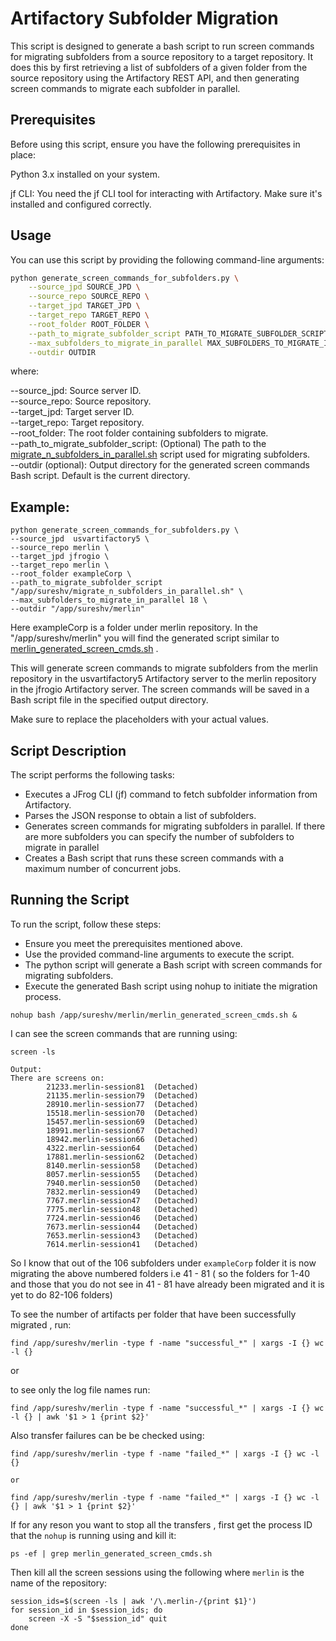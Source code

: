 # Artifactory Subfolder Migration

This script is designed to generate a bash script to run screen commands for migrating subfolders  from a source repository to a target repository. It does this by first retrieving a list of subfolders of a given folder from the source repository using the Artifactory REST API, and then generating screen commands to migrate each subfolder in parallel.

## Prerequisites
Before using this script, ensure you have the following prerequisites in place:

Python 3.x installed on your system.

jf CLI: You need the jf CLI tool for interacting with Artifactory. Make sure it's installed and configured correctly.

## Usage

You can use this script by providing the following command-line arguments:

```bash
python generate_screen_commands_for_subfolders.py \
    --source_jpd SOURCE_JPD \
    --source_repo SOURCE_REPO \
    --target_jpd TARGET_JPD \
    --target_repo TARGET_REPO \
    --root_folder ROOT_FOLDER \
    --path_to_migrate_subfolder_script PATH_TO_MIGRATE_SUBFOLDER_SCRIPT \
    --max_subfolders_to_migrate_in_parallel MAX_SUBFOLDERS_TO_MIGRATE_IN_PARALLEL \
    --outdir OUTDIR

```
where:

--source_jpd: Source server ID.  
--source_repo: Source repository.  
--target_jpd: Target server ID.  
--target_repo: Target repository.  
--root_folder:  The root folder containing subfolders to migrate.  
--path_to_migrate_subfolder_script: (Optional) The path to the [migrate_n_subfolders_in_parallel.sh](../transfer-artifacts-in-sub_folders_in_parallel/migrate_n_subfolders_in_parallel.sh) script used for migrating subfolders.  
--outdir (optional): Output directory for the generated screen commands Bash script. Default is the current directory.

## Example:
```
python generate_screen_commands_for_subfolders.py \
--source_jpd  usvartifactory5 \
--source_repo merlin \
--target_jpd jfrogio \
--target_repo merlin \
--root_folder exampleCorp \
--path_to_migrate_subfolder_script "/app/sureshv/migrate_n_subfolders_in_parallel.sh" \
--max_subfolders_to_migrate_in_parallel 18 \
--outdir "/app/sureshv/merlin"
```
Here exampleCorp is a folder under merlin repository.
In the  "/app/sureshv/merlin" you will find the  generated script similar to [merlin_generated_screen_cmds.sh](output/merlin_generated_screen_cmds.sh) .

This will generate screen commands to migrate subfolders from the merlin repository in the usvartifactory5 Artifactory server to the merlin repository in the jfrogio Artifactory server. The screen commands will be saved in a Bash script file in the specified output directory.

Make sure to replace the placeholders with your actual values.

## Script Description
The script performs the following tasks:

- Executes a JFrog CLI (jf) command to fetch subfolder information from Artifactory.
- Parses the JSON response to obtain a list of subfolders.
- Generates screen commands for migrating subfolders in parallel. If there are more subfolders you can specify the number of subfolders to migrate in parallel
- Creates a Bash script that runs these screen commands with a maximum number of concurrent jobs.

## Running the Script
To run the script, follow these steps:

- Ensure you meet the prerequisites mentioned above.
- Use the provided command-line arguments to execute the script.
- The python script will generate a Bash script with screen commands for migrating subfolders.
- Execute the generated Bash script using nohup to initiate the migration process.
```
nohup bash /app/sureshv/merlin/merlin_generated_screen_cmds.sh &
```
I can see the screen commands that are running using:
```
screen -ls

Output:
There are screens on:
        21233.merlin-session81  (Detached)
        21135.merlin-session79  (Detached)
        28910.merlin-session77  (Detached)
        15518.merlin-session70  (Detached)
        15457.merlin-session69  (Detached)
        18991.merlin-session67  (Detached)
        18942.merlin-session66  (Detached)
        4322.merlin-session64   (Detached)
        17881.merlin-session62  (Detached)
        8140.merlin-session58   (Detached)
        8057.merlin-session55   (Detached)
        7940.merlin-session50   (Detached)
        7832.merlin-session49   (Detached)
        7767.merlin-session47   (Detached)
        7775.merlin-session48   (Detached)
        7724.merlin-session46   (Detached)
        7673.merlin-session44   (Detached)
        7653.merlin-session43   (Detached)
        7614.merlin-session41   (Detached)
```
So I know that out of the 106 subfolders under `exampleCorp` folder it is now migrating the above numbered folders i.e 41 - 81 ( so the folders for 1-40 and those that you do not see in 41 - 81 have already been migrated and it is yet to do 82-106 folders)

To see the number of artifacts per folder that have been successfully migrated , run:
```
find /app/sureshv/merlin -type f -name "successful_*" | xargs -I {} wc -l {}
```
or  

to see only the log file names run:  
```
find /app/sureshv/merlin -type f -name "successful_*" | xargs -I {} wc -l {} | awk '$1 > 1 {print $2}'
```
Also transfer failures can be be checked using:
```
find /app/sureshv/merlin -type f -name "failed_*" | xargs -I {} wc -l {}  

or

find /app/sureshv/merlin -type f -name "failed_*" | xargs -I {} wc -l {} | awk '$1 > 1 {print $2}'
```

If for any reson you want to stop all the transfers , first get the  process ID that the `nohup` is running using and kill it:
```
ps -ef | grep merlin_generated_screen_cmds.sh
```
Then kill all the screen sessions using the following where `merlin` is the name of the repository:

```
session_ids=$(screen -ls | awk '/\.merlin-/{print $1}')
for session_id in $session_ids; do
    screen -X -S "$session_id" quit
done
```
